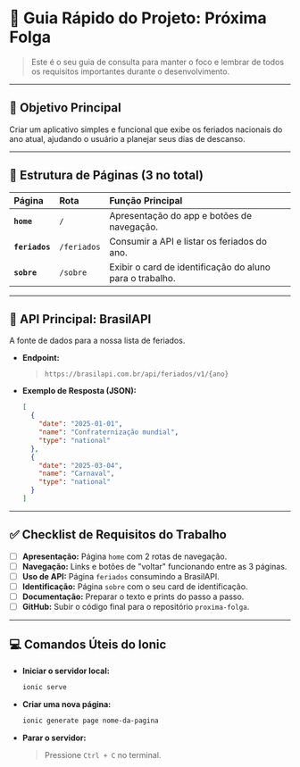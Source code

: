 # 📝 Guia Rápido do Projeto: Próxima Folga

> Este é o seu guia de consulta para manter o foco e lembrar de todos os requisitos importantes durante o desenvolvimento.

---

## 🎯 **Objetivo Principal**
Criar um aplicativo simples e funcional que exibe os feriados nacionais do ano atual, ajudando o usuário a planejar seus dias de descanso.

---

## 📂 **Estrutura de Páginas (3 no total)**

| Página         | Rota         | Função Principal                                       |
| :------------- | :----------- | :----------------------------------------------------- |
| **`home`** | `/`          | Apresentação do app e botões de navegação.             |
| **`feriados`** | `/feriados`  | Consumir a API e listar os feriados do ano.            |
| **`sobre`** | `/sobre`     | Exibir o card de identificação do aluno para o trabalho. |

---

## 🔌 **API Principal: BrasilAPI**

A fonte de dados para a nossa lista de feriados.

* **Endpoint:**
    > `https://brasilapi.com.br/api/feriados/v1/{ano}`

* **Exemplo de Resposta (JSON):**
    ```json
    [
      {
        "date": "2025-01-01",
        "name": "Confraternização mundial",
        "type": "national"
      },
      {
        "date": "2025-03-04",
        "name": "Carnaval",
        "type": "national"
      }
    ]
    ```

---

## ✅ **Checklist de Requisitos do Trabalho**

- [ ] **Apresentação:** Página `home` com 2 rotas de navegação.
- [ ] **Navegação:** Links e botões de "voltar" funcionando entre as 3 páginas.
- [ ] **Uso de API:** Página `feriados` consumindo a BrasilAPI.
- [ ] **Identificação:** Página `sobre` com o seu card de identificação.
- [ ] **Documentação:** Preparar o texto e prints do passo a passo.
- [ ] **GitHub:** Subir o código final para o repositório `proxima-folga`.

---

## 💻 **Comandos Úteis do Ionic**

* **Iniciar o servidor local:**
    ```bash
    ionic serve
    ```

* **Criar uma nova página:**
    ```bash
    ionic generate page nome-da-pagina
    ```

* **Parar o servidor:**
    > Pressione `Ctrl + C` no terminal.